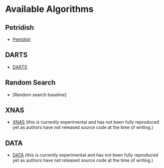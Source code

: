 # Available Algorithms

## Petridish

* [Petridish](https://papers.nips.cc/paper/9202-efficient-forward-architecture-search.pdf)

## DARTS

* [DARTS](https://deepmind.com/research/publications/darts-differentiable-architecture-search)

## Random Search

* [Random search baseline]

## XNAS

* [XNAS](http://papers.nips.cc/paper/8472-xnas-neural-architecture-search-with-expert-advice.pdf) (this is currently experimental and has not been fully reproduced yet as authors have not released source code at the time of writing.)

## DATA

* [DATA](https://papers.nips.cc/paper/8374-data-differentiable-architecture-approximation.pdf) (this is currently experimental and has not been fully reproduced yet as authors have not released source code at the time of writing.)
